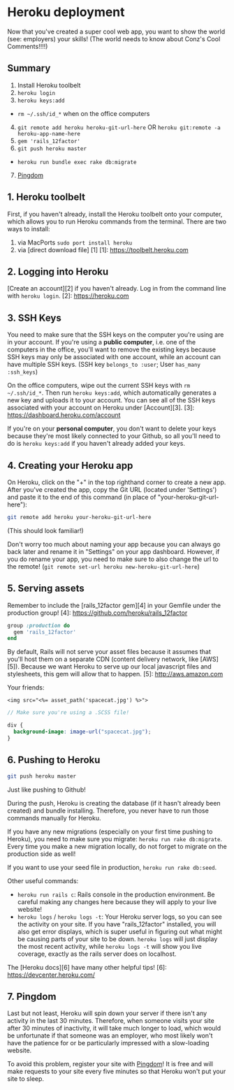# Heroku deployment
Now that you've created a super cool web app, you want to show the world (see: employers) your skills! (The world needs to know about Conz's Cool Comments!!!!)

## Summary
1. Install Heroku toolbelt
2. `heroku login`
3. `heroku keys:add`
  - `rm ~/.ssh/id_*` when on the office computers
4. `git remote add heroku heroku-git-url-here` OR `heroku git:remote -a heroku-app-name-here`
5. `gem 'rails_12factor'`
6. `git push heroku master`
  - `heroku run bundle exec rake db:migrate`
7. [Pingdom][7]

## 1. Heroku toolbelt
First, if you haven't already, install the Heroku toolbelt onto your computer, which allows you to run Heroku commands from the terminal. There are two ways to install:

1. via MacPorts `sudo port install heroku`
2. via [direct download file] [1]
[1]: https://toolbelt.heroku.com

## 2. Logging into Heroku
[Create an account][2] if you haven't already. Log in from the command line with `heroku login`.
[2]: https://heroku.com

## 3. SSH Keys
You need to make sure that the SSH keys on the computer you're using are in your account. If you're using a **public computer**, i.e. one of the computers in the office, you'll want to remove the existing keys because SSH keys may only be associated with one account, while an account can have multiple SSH keys. (SSH key `belongs_to :user`; User `has_many :ssh_keys`)

On the office computers, wipe out the current SSH keys with `rm ~/.ssh/id_*`. Then run `heroku keys:add`, which automatically generates a new key and uploads it to your account. You can see all of the SSH keys associated with your account on Heroku under [Account][3].
[3]: https://dashboard.heroku.com/account

If you're on your **personal computer**, you don't want to delete your keys because they're most likely connected to your Github, so all you'll need to do is `heroku keys:add` if you haven't already added your keys.

## 4. Creating your Heroku app
On Heroku, click on the "+" in the top righthand corner to create a new app. After you've created the app, copy the Git URL (located under 'Settings') and paste it to the end of this command (in place of "your-heroku-git-url-here"):

```bash
git remote add heroku your-heroku-git-url-here
```

(This should look familiar!)

Don't worry too much about naming your app because you can always go back later and rename it in "Settings" on your app dashboard. However, if you do rename your app, you need to make sure to also change the url to the remote! (`git remote set-url heroku new-heroku-git-url-here`)

## 5. Serving assets
Remember to include the [rails_12factor gem][4] in your Gemfile under the production group!
[4]: https://github.com/heroku/rails_12factor

```ruby
group :production do
  gem 'rails_12factor'
end
```

By default, Rails will not serve your asset files because it assumes that you'll host them on a separate CDN (content delivery network, like [AWS][5]). Because we want Heroku to serve up our local javascript files and stylesheets, this gem will allow that to happen.
[5]: http://aws.amazon.com

Your friends:
```html+erb
<img src="<%= asset_path('spacecat.jpg') %>">
```

```scss
// Make sure you're using a .SCSS file!

div {
  background-image: image-url("spacecat.jpg");
}
```

## 6. Pushing to Heroku
```bash
git push heroku master
```

Just like pushing to Github!

During the push, Heroku is creating the database (if it hasn't already been created) and bundle installing. Therefore, you never have to run those commands manually for Heroku.

If you have any new migrations (especially on your first time pushing to Heroku), you need to make sure you migrate: `heroku run rake db:migrate`. Every time you make a new migration locally, do not forget to migrate on the production side as well!

If you want to use your seed file in production, `heroku run rake db:seed`.

Other useful commands:
- `heroku run rails c`: Rails console in the production environment. Be careful making any changes here because they will apply to your live website!
- `heroku logs` / `heroku logs -t`: Your Heroku server logs, so you can see the activity on your site. If you have "rails_12factor" installed, you will also get error displays, which is super useful in figuring out what might be causing parts of your site to be down. `heroku logs` will just display the most recent activity, while `heroku logs -t` will show you live coverage, exactly as the rails server does on localhost.

The [Heroku docs][6] have many other helpful tips!
[6]: https://devcenter.heroku.com/

## 7. Pingdom
Last but not least, Heroku will spin down your server if there isn't any activity in the last 30 minutes. Therefore, when someone visits your site after 30 minutes of inactivity, it will take much longer to load, which would be unfortunate if that someone was an employer, who most likely won't have the patience for or be particularly impressed with a slow-loading website.

To avoid this problem, register your site with [Pingdom][7]! It is free and will make requests to your site every five minutes so that Heroku won't put your site to sleep.

[7]: https://www.pingdom.com/free/
